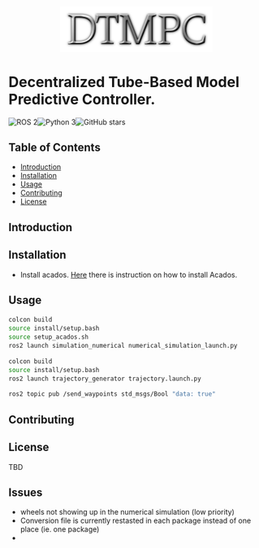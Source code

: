 <div align="center">
<img src="utils/LOGO.png" alt="Header Image" width="300"/>
</div>

# Decentralized Tube-Based Model Predictive Controller.

![ROS 2](https://img.shields.io/badge/ROS-2-blue.svg)![Python 3](https://img.shields.io/badge/python-3-blue.svg)![GitHub stars](https://img.shields.io/github/stars/hamza-robotics/dtmpc.svg?style=social)

## Table of Contents

- [Introduction](#introduction)
- [Installation](#installation)
- [Usage](#usage)
- [Contributing](#contributing)
- [License](#license)

## Introduction


## Installation

- Install acados. [Here](src/mpc/README.md) there is instruction on how to install Acados.


## Usage
```bash
colcon build
source install/setup.bash
source setup_acados.sh 
ros2 launch simulation_numerical numerical_simulation_launch.py 
```
```bash
colcon build
source install/setup.bash
ros2 launch trajectory_generator trajectory.launch.py 
```

```bash
ros2 topic pub /send_waypoints std_msgs/Bool "data: true"
```
## Contributing



## License

TBD


## Issues

- wheels not showing up in the numerical simulation (low priority)
- Conversion file is currently restasted in each package instead of one place (ie. one package)
-
